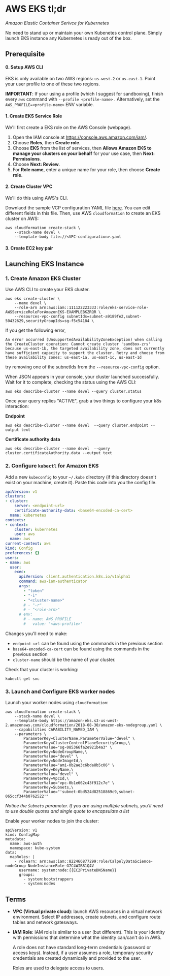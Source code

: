 

# AWS EKS tl;dr

*Amazon Elastic Container Serivce for Kubernetes* 

No need to stand up or maintain your own Kubenetes control plane. Simply launch EKS instance any Kubernetes is ready out of the box.

## Prerequisite

#### 0. Setup AWS CLI

EKS is only available on two AWS regions: `us-west-2` or `us-east-1`. Point your user profile to one of these two regions.

**IMPORTANT**: If your using a profile (which I suggest for sandboxing), finish every `aws` command with `--profile <profile-name>` . Alternatively, set the `AWS_PROFILE=<profile-name>` ENV variable.

#### 1. Create EKS Service Role

We'll first create a EKS role on the AWS Console (webpage).

1. Open the IAM console at <https://console.aws.amazon.com/iam/>.
2. Choose **Roles**, then **Create role**.
3. Choose **EKS** from the list of services, then **Allows Amazon EKS to manage your clusters on your behalf** for your use case, then **Next: Permissions**.
4. Choose **Next: Review**.
5. For **Role name**, enter a unique name for your role, then choose **Create role**.

#### 2. Create Cluster VPC

We'll do this using AWS's CLI. 

Downlaod the sample VCP configuration YAML file [here](https://amazon-eks.s3-us-west-2.amazonaws.com/cloudformation/2018-08-30/amazon-eks-vpc-sample.yaml). You can edit different fields in this file. Then, use AWS `cloudformation`  to create an EKS cluster on AWS:

```
aws cloudformation create-stack \
	--stack-name devel \
	--template-body file://<VPC-configuration>.yaml
```

#### 3. Create EC2 key pair



## Launching EKS Instance

### 1. Create Amazon EKS Cluster

Use AWS CLI to create your EKS cluster. 

```
aws eks create-cluster \
	--name devel \
	--role-arn arn:aws:iam::111122223333:role/eks-service-role-AWSServiceRoleForAmazonEKS-EXAMPLEBKZRQR \
	--resources-vpc-config subnetIds=subnet-a9189fe2,subnet-50432629,securityGroupIds=sg-f5c54184 \
```

If you get the following error,

```
An error occurred (UnsupportedAvailabilityZoneException) when calling the CreateCluster operation: Cannot create cluster 'sandbox-zrs' because us-east-1b, the targeted availability zone, does not currently have sufficient capacity to support the cluster. Retry and choose from these availability zones: us-east-1a, us-east-1c, us-east-1d
```

try removing one of the subnetIds from the `--resource-vpc-config` option.

When JSON appears in your console, your cluster launched successfully. Wait for it to complete, checking the status using the AWS CLI:

 ```
aws eks describe-cluster --name devel --query cluster.status
 ```

Once your query replies "ACTIVE", grab a two things to configure your k8s interaction:

**Endpoint** 

```
aws eks describe-cluster --name devel  --query cluster.endpoint --output text
```

**Certificate authority data**

```
aws eks describe-cluster --name devel  --query cluster.certificateAuthority.data --output text
```

### 2. Configure `kubectl` for Amazon EKS

Add a new `kubeconfig` to your `~/.kube` directory (if this directory doesn't exist on your machine, create it). Paste this code into you the config file.

```yaml
apiVersion: v1
clusters:
- cluster:
    server: <endpoint-url>
    certificate-authority-data: <base64-encoded-ca-cert>
  name: kubernetes
contexts:
- context:
    cluster: kubernetes
    user: aws
  name: aws
current-context: aws
kind: Config
preferences: {}
users:
- name: aws
  user:
    exec:
      apiVersion: client.authentication.k8s.io/v1alpha1
      command: aws-iam-authenticator
      args:
        - "token"
        - "-i"
        - "<cluster-name>"
        # - "-r"
        # - "<role-arn>"
      # env:
        # - name: AWS_PROFILE
        #   value: "<aws-profile>"
```

Changes you'll need to make:

* `endpoint-url` can be found using the commands in the previous section
* `base64-encoded-ca-cert` can be found using the commands in the previous section
* `cluster-name` should be the name of your cluster.

Check that your cluster is working:

```
kubectl get svc
```

### 3. Launch and Configure EKS worker nodes

Launch your worker nodes using `cloudformation`:

```
aws cloudformation create-stack \
	--stack-name devel \
	--template-body https://amazon-eks.s3-us-west-2.amazonaws.com/cloudformation/2018-08-30/amazon-eks-nodegroup.yaml \
	--capabilities CAPABILITY_NAMED_IAM \
	--parameters \
		ParameterKey=ClusterName,ParameterValue="devel" \
		ParameterKey=ClusterControlPlaneSecurityGroup,\
		ParameterValue="sg-085366fa2e921b4a3" \
		ParameterKey=NodeGroupName,\
		ParameterValue="devel" \
		ParameterKey=NodeImageId,\
		ParameterValue="ami-0b2ae3c6bda8b5c06" \
		ParameterKey=KeyName,\
		ParameterValue="devel" \
		ParameterKey=VpcId,\
		ParameterValue="vpc-0b1e662c43f912c7e" \
		ParameterKey=Subnets,\
		ParameterValue="'subnet-0bd524d82518869c9,subnet-065ccf344b0762522'"
```

*Notice the `Subnets` parameter. If you are using multiple subnets, you'll need to use double quotes and single quote to encapsulate a list*

Enable your worker nodes to join the cluster:

```
apiVersion: v1
kind: ConfigMap
metadata:
  name: aws-auth
  namespace: kube-system
data:
  mapRoles: |
    - rolearn: arn:aws:iam::822466877299:role/CalpolyDataScience-nodeGroup-NodeInstanceRole-G7C4WIB81Q4V
      username: system:node:{{EC2PrivateDNSName}}
      groups:
        - system:bootstrappers
        - system:nodes
```

## Terms

- **VPC (Virtual private cloud)**: launch AWS resources in a virtual network environment. Select IP addresses, create subnets, and configure route tables and network gatesways. 

- **IAM Role**: IAM role is similar to a user (but different). This is your identity with permissions that determine what the identity can/can't do in AWS. 

  A role does not have standard long-term credentials (password or access keys). Instead, if a user assumes a role, temporary security credentials are created dynamically and provided to the user.

  Roles are used to delegate access to users. 